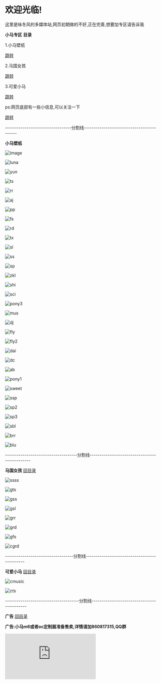 # 欢迎光临!
<p>这里是咏冬风的多媒体站,网页初期做的不好,正在完善,想要加专区请告诉我</p>
<b>小马专区</b>
<b><a name="mulu">目录</a></b>
<p>1.小马壁纸</p>
<a href="#bizhi">跳转</a>

<p>2.马国女孩</p>
<a href="#maguo">跳转</a>

<p>3.可爱小马</p>
<a href="#xiaoma">跳转</a>

<p>ps:网页底部有一些小信息,可以关注一下</p>
<a href="#guanggao">跳转</a>

<p>----------------------------------分割线-------------------------------------------</p>

<b><a name="bizhi">小马壁纸</a></b>

![image](https://github.com/wind-come/wind-come.github.io/blob/master/image/timg.jpg?raw=true)

![luna](https://github.com/wind-come/wind-come.github.io/blob/master/image/luna.jpg?raw=ture)

![yun](https://github.com/wind-come/wind-come.github.io/blob/master/image/yun.jpg?raw=ture)

![ts](https://github.com/wind-come/wind-come.github.io/blob/master/image/ts.jpg?raw=ture)

![rr](https://github.com/wind-come/wind-come.github.io/blob/master/image/rr.jpg?raw=ture)

![aj](https://github.com/wind-come/wind-come.github.io/blob/master/image/aj.jpg?raw=ture)

![pp](https://github.com/wind-come/wind-come.github.io/blob/master/image/pp.jpg?raw=ture)

![fs](https://github.com/wind-come/wind-come.github.io/blob/master/image/fs.jpg?raw=ture)

![rd](https://github.com/wind-come/wind-come.github.io/blob/master/image/rd.jpg?raw=ture)

![tx](https://github.com/wind-come/wind-come.github.io/blob/master/image/tx.jpg?raw=ture)

![sl](https://github.com/wind-come/wind-come.github.io/blob/master/image/star.jpg?raw=ture)

![ss](https://github.com/wind-come/wind-come.github.io/blob/master/image/ss.jpg?raw=ture)

![sp](https://github.com/wind-come/wind-come.github.io/blob/master/image/sp.jpg?raw=ture)

![zkl](https://github.com/wind-come/wind-come.github.io/blob/master/image/zkl.jpg?raw=ture)

![shi](https://github.com/wind-come/wind-come.github.io/blob/master/image/shi.jpg?raw=ture)

![sci](https://github.com/wind-come/wind-come.github.io/blob/master/image/science.jpg?raw=ture)

![pony3](https://github.com/wind-come/wind-come.github.io/blob/master/image/pony3.jpg?raw=ture)

![mus](https://github.com/wind-come/wind-come.github.io/blob/master/image/music.jpg?raw=ture)

![dj](https://github.com/wind-come/wind-come.github.io/blob/master/image/dj.jpg?raw=ture)

![fly](https://github.com/wind-come/wind-come.github.io/blob/master/image/fly.jpg?raw=ture)

![fly2](https://github.com/wind-come/wind-come.github.io/blob/master/image/fly2.jpg?raw=ture)

![dai](https://github.com/wind-come/wind-come.github.io/blob/master/image/dd.jpg?raw=ture)

![dc](https://github.com/wind-come/wind-come.github.io/blob/master/image/dc.jpg?raw=ture)

![ab](https://github.com/wind-come/wind-come.github.io/blob/master/image/ab.jpg?raw=ture)

![pony1](https://github.com/wind-come/wind-come.github.io/blob/master/image/pony1.jpg?raw=ture)

![sweet](https://github.com/wind-come/wind-come.github.io/blob/master/image/sweet.jpg?raw=ture)

![ssp](https://github.com/wind-come/wind-come.github.io/blob/master/image/superpony.jpg?raw=ture)

![sp2](https://github.com/wind-come/wind-come.github.io/blob/master/image/superpony2.jpg?raw=ture)

![sp3](https://github.com/wind-come/wind-come.github.io/blob/master/image/superpony3.jpg?raw=ture)

![sbl](https://github.com/wind-come/wind-come.github.io/blob/master/image/sbl.jpg?raw=ture)

![brr](https://github.com/wind-come/wind-come.github.io/blob/master/image/badrr.jpg?raw=ture)

![blu](https://github.com/wind-come/wind-come.github.io/blob/master/image/badluna.jpg?raw=ture)

<p>-------------------------------------分割线-----------------------------------------------</p>

<b><a name="maguo">马国女孩</a></b>
<a href="#mulu">回目录</a>

![ssss](https://github.com/wind-come/wind-come.github.io/blob/master/image/ssss.jpg?raw=ture)

![gts](https://github.com/wind-come/wind-come.github.io/blob/master/image/gts.jpg?raw=ture)

![gss](https://github.com/wind-come/wind-come.github.io/blob/master/image/gss.jpg?raw=ture)

![gsl](https://github.com/wind-come/wind-come.github.io/blob/master/image/gsl.jpg?raw=ture)

![grr](https://github.com/wind-come/wind-come.github.io/blob/master/image/grr.jpg?raw=ture)

![grd](https://github.com/wind-come/wind-come.github.io/blob/master/image/grd.jpg?raw=ture)

![gfs](https://github.com/wind-come/wind-come.github.io/blob/master/image/gfs.jpg?raw=ture)

![cgrd](https://github.com/wind-come/wind-come.github.io/blob/master/image/ccrd.jpg?raw=ture)

<p>-----------------------------------分割线----------------------------------------------</p>

<b><a name="xiaoma">可爱小马</a></b>
<a href="#mulu">回目录</a>

![cmusic](https://github.com/wind-come/wind-come.github.io/blob/master/image/cmusic.jpg?raw=ture)

![cts](https://github.com/wind-come/wind-come.github.io/blob/master/image/cts.jpg?raw=ture)

<p>--------------------------------------分割线--------------------------------------------</p>

<b><a name="guanggao">广告</a></b>
<a href="#mulu">回目录</a>

<b>广告:小马m6或者oc定制扇准备售卖,详情请加860817315,QQ群</b>

<embed src="https://github.com/wind-come/wind-come.github.io/blob/master/music/Jenny%20Nicholson%20Griffinilla%20-%20Gypsy%20Bard.mp3" loop="true" autostart="false">
